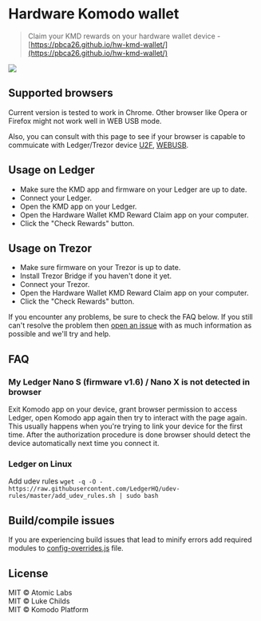 # Hardware Komodo wallet

> Claim your KMD rewards on your hardware wallet device - [https://pbca26.github.io/hw-kmd-wallet/](https://pbca26.github.io/hw-kmd-wallet/)

[![](/screenshot.png)](https://pbca26.github.io/hw-kmd-wallet/)

## Supported browsers
Current version is tested to work in Chrome. Other browser like Opera or Firefox might not work well in WEB USB mode.

Also, you can consult with this page to see if your browser is capable to commuicate with Ledger/Trezor device [U2F](https://caniuse.com/#feat=u2f), [WEBUSB](https://caniuse.com/#feat=webusb).

## Usage on Ledger

- Make sure the KMD app and firmware on your Ledger are up to date.
- Connect your Ledger.
- Open the KMD app on your Ledger.
- Open the Hardware Wallet KMD Reward Claim app on your computer.
- Click the "Check Rewards" button.

## Usage on Trezor

- Make sure firmware on your Trezor is up to date.
- Install Trezor Bridge if you haven't done it yet.
- Connect your Trezor.
- Open the Hardware Wallet KMD Reward Claim app on your computer.
- Click the "Check Rewards" button.

If you encounter any problems, be sure to check the FAQ below. If you still can't resolve the problem then [open an issue](https://github.com/pbca26/hw-kmd-wallet/issues/new) with as much information as possible and we'll try and help.

## FAQ

### My Ledger Nano S (firmware v1.6) / Nano X is not detected in browser
Exit Komodo app on your device, grant browser permission to access Ledger, open Komodo app again then try to interact with the page again. This usually happens when you're trying to link your device for the first time. After the authorization procedure is done browser should detect the device automatically next time you connect it.

### Ledger on Linux
Add udev rules
`wget -q -O - https://raw.githubusercontent.com/LedgerHQ/udev-rules/master/add_udev_rules.sh | sudo bash`

## Build/compile issues
If you are experiencing build issues that lead to minify errors add required modules to [config-overrides.js](https://github.com/pbca26/hw-kmd-wallet/blob/master/config-overrides.js#L19) file.

## License

MIT © Atomic Labs<br />
MIT © Luke Childs<br />
MIT © Komodo Platform
